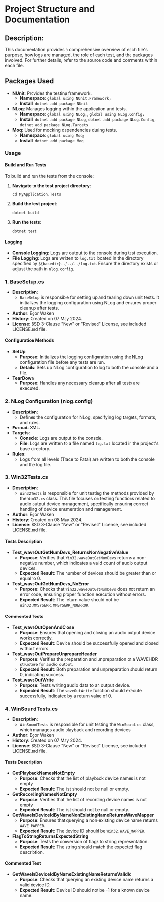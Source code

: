 # Project Structure and Documentation

## Description:

This documentation provides a comprehensive overview of each file's purpose, how logs are managed, the role of 
each test, and the packages involved. For further details, refer to the source code and comments within each file.

## Packages Used

- **NUnit**: Provides the testing framework.
    - **Namespace**: `global using NUnit.Framework;`
    - **Install**: `dotnet add package NUnit`
- **NLog**: Manages logging within the application and tests.
    - **Namespace**: `global using NLog;`, `global using NLog.Config;`
    - **Install**: `dotnet add package NLog`, `dotnet add package NLog.Config`, `dotnet add package NLog.Targets`
- **Moq**: Used for mocking dependencies during tests.
    - **Namespace**: `global using Moq;`
    - **Install**: `dotnet add package Moq`

### Usage

#### Build and Run Tests

To build and run the tests from the console:

1. **Navigate to the test project directory**:
    
    `cd MyApplication.Tests`
    
2. **Build the test project**:
    
    `dotnet build`
    
3. **Run the tests**:
    
    `dotnet test`
    

#### Logging

- **Console Logging**: Logs are output to the console during test execution.
- **File Logging**: Logs are written to `log.txt` located in the directory specified by `${basedir}../../../log.txt`. Ensure the directory exists or adjust the path in `nlog.config`.


### 1. **BaseSetup.cs**

- **Description**:
    - `BaseSetup` is responsible for setting up and tearing down unit tests. It initializes the logging configuration using NLog and ensures proper cleanup after tests.
- **Author**: Egor Waken
- **History**: Created on 07 May 2024.
- **License**: BSD 3-Clause "New" or "Revised" License, see included LICENSE.md file.

#### Configuration Methods

- **SetUp**
    - **Purpose**: Initializes the logging configuration using the NLog configuration file before any tests are run.
    - **Details**: Sets up NLog configuration to log to both the console and a file.
- **TearDown**
    - **Purpose**: Handles any necessary cleanup after all tests are executed.

### 2. **NLog Configuration (nlog.config)**

- **Description**:
    - Defines the configuration for NLog, specifying log targets, formats, and rules.
- **Format**: XML.
- **Targets**:
    - **Console**: Logs are output to the console.
    - **File**: Logs are written to a file named `log.txt` located in the project's base directory.
- **Rules**:
    - Logs from all levels (Trace to Fatal) are written to both the console and the log file.


### 3. **Win32Tests.cs**

- **Description**:
    - `Win32Tests` is responsible for unit testing the methods provided by the `Win32.cs` class. This file focuses on testing functions related to audio output device management, specifically ensuring correct handling of device enumeration and management.
- **Author**: Egor Waken
- **History**: Created on 08 May 2024.
- **License**: BSD 3-Clause "New" or "Revised" License, see included LICENSE.md file.

#### Tests Description

- **Test_waveOutGetNumDevs_ReturnsNonNegativeValue**
    - **Purpose**: Verifies that `Win32.waveOutGetNumDevs` returns a non-negative number, which indicates a valid count of audio output devices.
    - **Expected Result**: The number of devices should be greater than or equal to 0.
- **Test_waveOutGetNumDevs_NoError**
    - **Purpose**: Checks that `Win32.waveOutGetNumDevs` does not return an error code, ensuring proper function execution without errors.
    - **Expected Result**: The return value should not be `Win32.MMSYSERR.MMSYSERR_NOERROR`.

#### Commented Tests

- **Test_waveOutOpenAndClose**
    - **Purpose**: Ensures that opening and closing an audio output device works correctly.
    - **Expected Result**: Device should be successfully opened and closed without errors.
- **Test_waveOutPrepareUnprepareHeader**
    - **Purpose**: Verifies the preparation and unpreparation of a WAVEHDR structure for audio output.
    - **Expected Result**: Both preparation and unpreparation should return 0, indicating success.
- **Test_waveOutWrite**
    - **Purpose**: Tests writing audio data to an output device.
    - **Expected Result**: The `waveOutWrite` function should execute successfully, indicated by a return value of 0.

### 4. **WinSoundTests.cs**

- **Description**:
    - `WinSoundTests` is responsible for unit testing the `WinSound.cs` class, which manages audio playback and recording devices.
- **Author**: Egor Waken
- **History**: Created on 07 May 2024.
- **License**: BSD 3-Clause "New" or "Revised" License, see included LICENSE.md file.

#### Tests Description

- **GetPlaybackNamesNotEmpty**
    - **Purpose**: Checks that the list of playback device names is not empty.
    - **Expected Result**: The list should not be null or empty.
- **GetRecordingNamesNotEmpty**
    - **Purpose**: Verifies that the list of recording device names is not empty.
    - **Expected Result**: The list should not be null or empty.
- **GetWaveInDeviceIdByNameNonExistingNameReturnsWaveMapper**
    - **Purpose**: Ensures that querying a non-existing device name returns `WAVE_MAPPER`.
    - **Expected Result**: The device ID should be `Win32.WAVE_MAPPER`.
- **FlagToStringReturnsExpectedString**
    - **Purpose**: Tests the conversion of flags to string representation.
    - **Expected Result**: The string should match the expected flag description.

#### Commented Test

- **GetWaveInDeviceIdByNameExistingNameReturnsValidId**
    - **Purpose**: Checks that querying an existing device name returns a valid device ID.
    - **Expected Result**: Device ID should not be -1 for a known device name.
